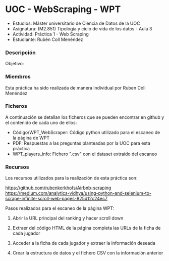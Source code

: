 # UOC - WebScraping - WPT

- Estudios: Máster universitario de Ciencia de Datos de la UOC
- Asignatura: (M2.851) Tipología y ciclo de vida de los datos - Aula 3
- Actividad: Práctica 1 - Web Scraping
- Estudiante: Rubén Coll Menéndez

### Descripción

Objetivo:

### Miembros

Esta práctica ha sido realizada de manera individual por Ruben Coll Menéndez

### Ficheros

A continuación se detallan los ficheros que se pueden encontrar en github y el contenido
de cada uno de ellos:

- Código/WPT_WebScraper: Código python utilizado para el escaneo de la página de WPT
- PDF: Respuestas a las preguntas planteadas por la UOC para esta práctica
- WPT_players_info: Fichero ".csv" con el dataset extraído del escaneo

### Recursos

Los recursos utilizados para la realización de esta práctica son:

https://github.com/rubenkerkhofs/Airbnb-scraping
https://medium.com/analytics-vidhya/using-python-and-selenium-to-scrape-infinite-scroll-web-pages-825d12c24ec7




Pasos realizados para el escaneo de la página WPT:

1. Abrir la URL principal del ranking y hacer scroll down

2. Extraer del código HTML de la página completa las URLs de la ficha de cada jugador

3. Acceder a la ficha de cada jugador y extraer la información deseada

4. Crear la estructura de datos y el fichero CSV con la información anterior


